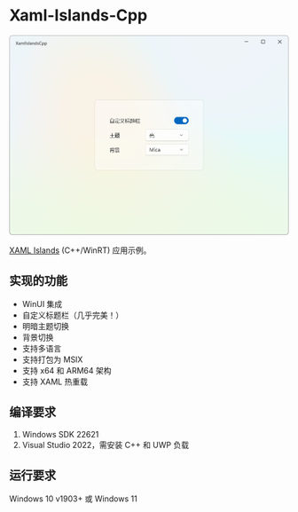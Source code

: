 # Xaml-Islands-Cpp

![MainWindow.png](img/MainWindow.png)

 [XAML Islands](https://docs.microsoft.com/en-us/windows/apps/desktop/modernize/xaml-islands) (C++/WinRT) 应用示例。

## 实现的功能

* WinUI 集成
* 自定义标题栏（几乎完美！）
* 明暗主题切换
* 背景切换
* 支持多语言
* 支持打包为 MSIX
* 支持 x64 和 ARM64 架构
* 支持 XAML 热重载

## 编译要求

1. Windows SDK 22621
2. Visual Studio 2022，需安装 C++ 和 UWP 负载

## 运行要求

Windows 10 v1903+ 或 Windows 11
